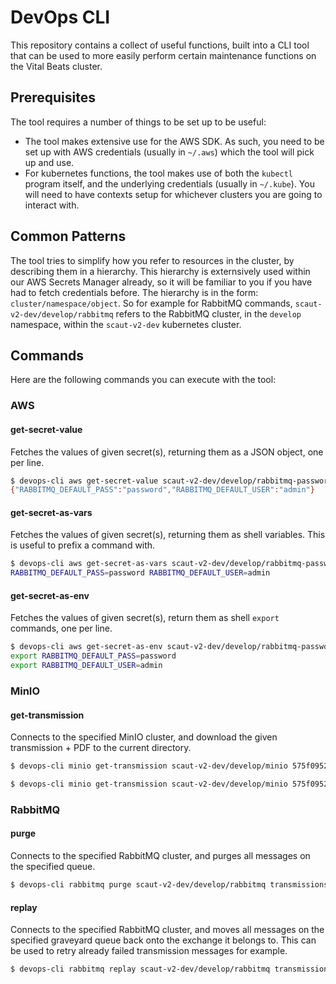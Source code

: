 # DevOps CLI
This repository contains a collect of useful functions, built into a CLI tool that can be used to more easily perform certain maintenance functions on the Vital Beats cluster.

## Prerequisites
The tool requires a number of things to be set up to be useful:

 - The tool makes extensive use for the AWS SDK. As such, you need to be set up with AWS credentials (usually in `~/.aws`) which the tool will pick up and use.
 - For kubernetes functions, the tool makes use of both the `kubectl` program itself, and the underlying credentials (usually in `~/.kube`). You will need to have contexts setup for whichever clusters you are going to interact with.

## Common Patterns
The tool tries to simplify how you refer to resources in the cluster, by describing them in a hierarchy. This hierarchy is externsively used within our AWS Secrets Manager already, so it will be familiar to you if you have had to fetch credentials before. The hierarchy is in the form: `cluster/namespace/object`. So for example for RabbitMQ commands, `scaut-v2-dev/develop/rabbitmq` refers to the RabbitMQ cluster, in the `develop` namespace, within the `scaut-v2-dev` kubernetes cluster.

## Commands
Here are the following commands you can execute with the tool:

### AWS
#### get-secret-value
Fetches the values of given secret(s), returning them as a JSON object, one per line.
```bash
$ devops-cli aws get-secret-value scaut-v2-dev/develop/rabbitmq-password
{"RABBITMQ_DEFAULT_PASS":"password","RABBITMQ_DEFAULT_USER":"admin"}
```
#### get-secret-as-vars
Fetches the values of given secret(s), returning them as shell variables. This is useful to prefix a command with.
```bash
$ devops-cli aws get-secret-as-vars scaut-v2-dev/develop/rabbitmq-password
RABBITMQ_DEFAULT_PASS=password RABBITMQ_DEFAULT_USER=admin
```
#### get-secret-as-env
Fetches the values of given secret(s), return them as shell `export` commands, one per line.
```bash
$ devops-cli aws get-secret-as-env scaut-v2-dev/develop/rabbitmq-password
export RABBITMQ_DEFAULT_PASS=password
export RABBITMQ_DEFAULT_USER=admin
```

### MinIO
#### get-transmission
Connects to the specified MinIO cluster, and download the given transmission + PDF to the current directory.
```bash
$ devops-cli minio get-transmission scaut-v2-dev/develop/minio 575f0952-7294-4da6-bf3f-5f9a3279ce29
```
```bash
$ devops-cli minio get-transmission scaut-v2-dev/develop/minio 575f0952-7294-4da6-bf3f-5f9a3279ce29 hl7
```

### RabbitMQ
#### purge
Connects to the specified RabbitMQ cluster, and purges all messages on the specified queue.
```bash
$ devops-cli rabbitmq purge scaut-v2-dev/develop/rabbitmq transmissions.parse.graveyard
```
#### replay
Connects to the specified RabbitMQ cluster, and moves all messages on the specified graveyard queue back onto the exchange it belongs to. This can be used to retry already failed transmission messages for example.
```bash
$ devops-cli rabbitmq replay scaut-v2-dev/develop/rabbitmq transmissions.parse.graveyard
```
